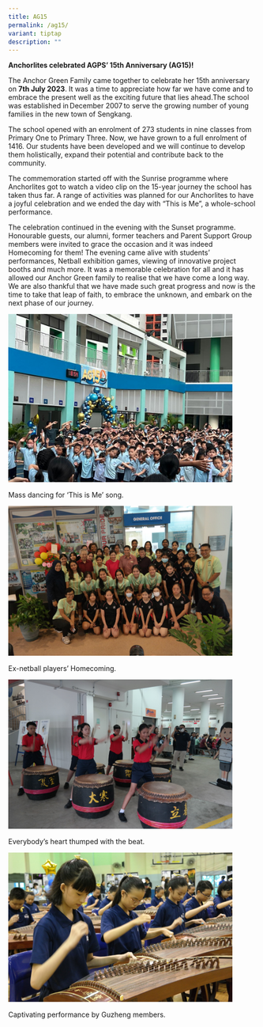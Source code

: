 ```yaml
---
title: AG15
permalink: /ag15/
variant: tiptap
description: ""
---
```

<p><strong>Anchorlites celebrated AGPS’ 15th Anniversary (AG15)!</strong>
</p>
<p>The Anchor Green Family came together to celebrate her 15th anniversary
on <strong>7th July 2023</strong>. It was a time to appreciate how far we
have come and to embrace the present well as the exciting future that lies
ahead.The school was established in December 2007 to serve the growing
number of young families in the new town of Sengkang.</p>
<p>The school opened with an enrolment of 273 students in nine classes from
Primary One to Primary Three. Now, we have grown to a full enrolment of
1416. Our students have been developed and we will continue to develop
them holistically, expand their potential and contribute back to the community.</p>
<p>The commemoration started off with the Sunrise programme where Anchorlites
got to watch a video clip on the 15-year journey the school has taken thus
far. A range of activities was planned for our Anchorlites to have a joyful
celebration and we ended the day with “This is Me”, a whole-school performance.</p>
<p>The celebration continued in the evening with the Sunset programme. Honourable
guests, our alumni, former teachers and Parent Support Group members were
invited to grace the occasion and it was indeed Homecoming for them! The
evening came alive with students’ performances, Netball exhibition games,
viewing of innovative project booths and much more. It was a memorable
celebration for all and it has allowed our Anchor Green family to realise
that we have come a long way. We are also thankful that we have made such
great progress and now is the time to take that leap of faith, to embrace
the unknown, and embark on the next phase of our journey.</p>
<p></p>
<div class="isomer-image-wrapper">
<img style="width: 90%;" height="auto" width="100%" alt="Mass dancing for ‘This is Me’ song." src="/images/Celebrations/AG15/AG15_pict1.jpg">
</div>
<p>Mass dancing for ‘This is Me’ song.</p>
<div class="isomer-image-wrapper">
<img style="width: 90%;" height="auto" width="100%" alt="Ex-netball players’ Homecoming." src="/images/Celebrations/AG15/AG15_pict2.jpg">
</div>
<p>Ex-netball players’ Homecoming.</p>
<div class="isomer-image-wrapper">
<img style="width: 90%;" height="auto" width="100%" alt="Everybody’s heart thumped with the beat." src="/images/Celebrations/AG15/AG15_pict3.jpg">
</div>
<p>Everybody’s heart thumped with the beat.</p>
<p></p>
<div class="isomer-image-wrapper">
<img style="width: 90%;" height="auto" width="100%" alt="Captivating performance by Guzheng members." src="/images/Celebrations/AG15/AG15_pict4.jpg">
</div>
<p>Captivating performance by Guzheng members.</p>